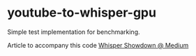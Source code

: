 # youtube-to-whisper-gpu

Simple test implementation for benchmarking.

Article to accompany this code [Whisper Showdown @ Medium](https://seandearnaley.medium.com/427ce5f486ea)
